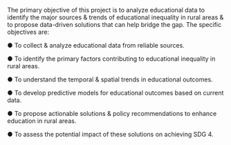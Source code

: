 The primary objective of this project is to analyze educational data to identify the major sources & trends of educational inequality in rural areas & to propose data-driven solutions that can help bridge the gap. The specific objectives are:

●	To collect & analyze educational data from reliable sources.

●	To identify the primary factors contributing to educational inequality in rural areas.

●	To understand the temporal & spatial trends in educational outcomes. 

●	To develop predictive models for educational outcomes based on current data.

●	To propose actionable solutions & policy recommendations to enhance education in rural areas.

●	To assess the potential impact of these solutions on achieving SDG 4.
